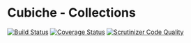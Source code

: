# Cubiche - Collections
[![Build Status](https://travis-ci.org/cubiche/collections.svg?branch=master)](https://travis-ci.org/cubiche/collections) [![Coverage Status](https://coveralls.io/repos/github/cubiche/collections/badge.svg?branch=master)](https://coveralls.io/github/cubiche/collections?branch=master) [![Scrutinizer Code Quality](https://scrutinizer-ci.com/g/cubiche/collections/badges/quality-score.png?b=master)](https://scrutinizer-ci.com/g/cubiche/collections/?branch=master) 
